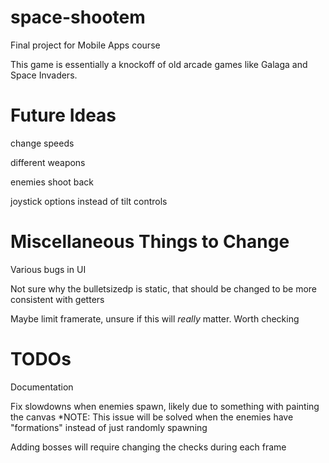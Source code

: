 # space-shootem
Final project for Mobile Apps course

This game is essentially a knockoff of old arcade games like Galaga and Space Invaders.

# Future Ideas
change speeds

different weapons

enemies shoot back

joystick options instead of tilt controls

# Miscellaneous Things to Change
Various bugs in UI

Not sure why the bulletsizedp is static, that should be changed to be more consistent with getters

Maybe limit framerate, unsure if this will *really* matter. Worth checking

# TODOs
Documentation

Fix slowdowns when enemies spawn, likely due to something with painting the canvas
*NOTE: This issue will be solved when the enemies have "formations" instead of just randomly spawning

Adding bosses will require changing the checks during each frame
